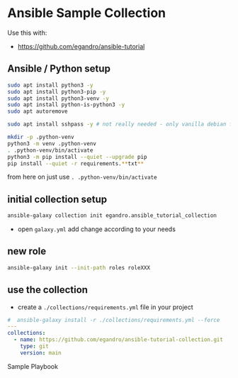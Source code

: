 # Ansible Sample Collection

Use this with:

- <https://github.com/egandro/ansible-tutorial>

## Ansible / Python setup

```bash
sudo apt install python3 -y
sudo apt install python3-pip -y
sudo apt install python3-venv -y
sudo apt install python-is-python3 -y
sudo apt autoremove

sudo apt install sshpass -y # not really needed - only vanilla debian from iso needs this

mkdir -p .python-venv
python3 -m venv .python-venv
. .python-venv/bin/activate
python3 -m pip install --quiet --upgrade pip
pip install --quiet -r requirements.**txt**
```

from here on just use `. .python-venv/bin/activate`

## initial collection setup

```bash
ansible-galaxy collection init egandro.ansible_tutorial_collection
```

- open `galaxy.yml` add change according to your needs

## new role

```bash
ansible-galaxy init --init-path roles roleXXX
```

## use the collection

- create a `./collections/requirements.yml` file in your project

```yml
#  ansible-galaxy install -r ./collections/requirements.yml --force
---
collections:
  - name: https://github.com/egandro/ansible-tutorial-collection.git
    type: git
    version: main
```

Sample Playbook

```yml
```
